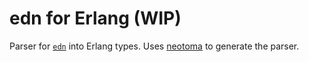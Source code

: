 # edn for Erlang (WIP)

Parser for [`edn`](../../../../richhickey/edn-format) into Erlang types. Uses
[neotoma](/seancribbs/neotoma) to generate the parser.

